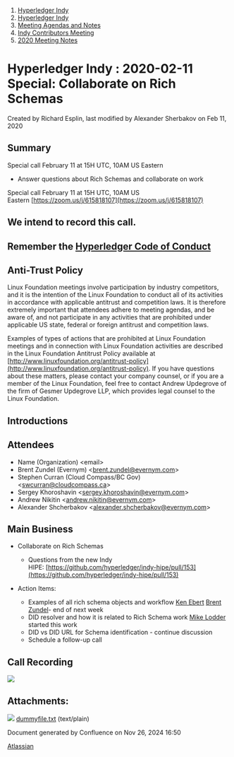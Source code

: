 1. [Hyperledger Indy](index.html)
2. [Hyperledger Indy](Hyperledger-Indy_19464194.html)
3. [Meeting Agendas and Notes](Meeting-Agendas-and-Notes_19464715.html)
4. [Indy Contributors Meeting](Indy-Contributors-Meeting_19464913.html)
5. [2020 Meeting Notes](2020-Meeting-Notes_19465228.html)

# Hyperledger Indy : 2020-02-11 Special: Collaborate on Rich Schemas

Created by Richard Esplin, last modified by Alexander Sherbakov on Feb 11, 2020

## Summary

Special call February 11 at 15H UTC, 10AM US Eastern

- Answer questions about Rich Schemas and collaborate on work

Special call February 11 at 15H UTC, 10AM US Eastern [https://zoom.us/j/615818107](https://zoom.us/j/615818107)

## We intend to record this call.

## Remember the [Hyperledger Code of Conduct](https://lf-hyperledger.atlassian.net/wiki/spaces/HYP/pages/19595281/Hyperledger+Code+of+Conduct)

## Anti-Trust Policy

Linux Foundation meetings involve participation by industry competitors, and it is the intention of the Linux Foundation to conduct all of its activities in accordance with applicable antitrust and competition laws. It is therefore extremely important that attendees adhere to meeting agendas, and be aware of, and not participate in any activities that are prohibited under applicable US state, federal or foreign antitrust and competition laws.

Examples of types of actions that are prohibited at Linux Foundation meetings and in connection with Linux Foundation activities are described in the Linux Foundation Antitrust Policy available at [http://www.linuxfoundation.org/antitrust-policy](http://www.linuxfoundation.org/antitrust-policy). If you have questions about these matters, please contact your company counsel, or if you are a member of the Linux Foundation, feel free to contact Andrew Updegrove of the firm of Gesmer Updegrove LLP, which provides legal counsel to the Linux Foundation.

## Introductions

## Attendees

- Name (Organization) &lt;email&gt;
- Brent Zundel (Evernym) &lt;brent.zundel@evernym.com&gt;
- Stephen Curran (Cloud Compass/BC Gov) &lt;swcurran@cloudcompass.ca&gt;
- Sergey Khoroshavin &lt;sergey.khoroshavin@evernym.com&gt;
- Andrew Nikitin &lt;andrew.nikitin@evernym.com&gt;
- Alexander Shcherbakov &lt;alexander.shcherbakov@evernym.com&gt;

## Main Business

- Collaborate on Rich Schemas
  
  - Questions from the new Indy HIPE: [https://github.com/hyperledger/indy-hipe/pull/153](https://github.com/hyperledger/indy-hipe/pull/153)
- Action Items:
  
  - Examples of all rich schema objects and workflow [Ken Ebert](https://lf-hyperledger.atlassian.net/wiki/people/70121:2cc4df0e-16de-40dc-ba52-09649099759a?ref=confluence) [Brent Zundel](https://lf-hyperledger.atlassian.net/wiki/people/557058:bf590372-a52e-4c12-b1da-0c07b8b0a512?ref=confluence)- end of next week
  - DID resolver and how it is related to Rich Schema work [Mike Lodder](https://lf-hyperledger.atlassian.net/wiki/people/557058:23b28066-a30e-4a6b-9b86-34dae49fd7f0?ref=confluence) started this work
  - DID vs DID URL for Schema identification - continue discussion
  - Schedule a follow-up call

## Call Recording

![](plugins/servlet/confluence/placeholder/unknown-attachment)

## Attachments:

![](images/icons/bullet_blue.gif) [dummyfile.txt](attachments/19464358/19465328.txt) (text/plain)

Document generated by Confluence on Nov 26, 2024 16:50

[Atlassian](http://www.atlassian.com/)
